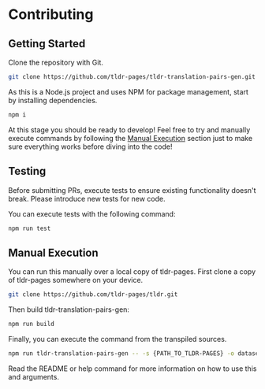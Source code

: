 # Contributing

## Getting Started

Clone the repository with Git.

```sh
git clone https://github.com/tldr-pages/tldr-translation-pairs-gen.git
```

As this is a Node.js project and uses NPM for package management, start by installing dependencies.

```sh
npm i
```

At this stage you should be ready to develop! Feel free to try and manually execute commands by following the [Manual Execution](#manual-execution) section just to make sure everything works before diving into the code!

## Testing

Before submitting PRs, execute tests to ensure existing functionality doesn't break. Please introduce new tests for new code.

You can execute tests with the following command:

```sh
npm run test
```

## Manual Execution

You can run this manually over a local copy of tldr-pages. First clone a copy of tldr-pages somewhere on your device.

```sh
git clone https://github.com/tldr-pages/tldr.git
```

Then build tldr-translation-pairs-gen:

```sh
npm run build
```

Finally, you can execute the command from the transpiled sources.

```sh
npm run tldr-translation-pairs-gen -- -s {PATH_TO_TLDR-PAGES} -o dataset.csv -O
```

Read the README or help command for more information on how to use this and arguments.
